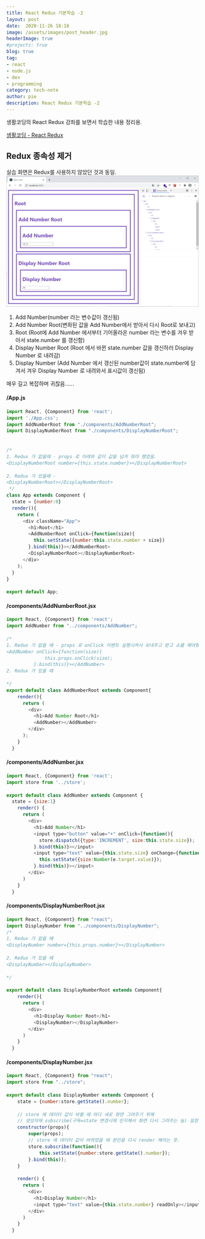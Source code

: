 ```yaml
---
title: React Redux 기본학습 -2
layout: post
date:  2020-11-26 18:18
image: /assets/images/post_header.jpg
headerImage: true
#projects: true
blog: true
tag:
- react
- node.js
- dev
- programming
category: tech-note
author: pie
description: React Redux 기본학습 -2
---
```


생활코딩의 React Redux 강좌를 보면서 학습한 내용 정리용.

[생활코딩 - React Redux](https://opentutorials.org/module/4518)

## Redux 종속성 제거

실습 화면은 Redux를 사용하지 않았던 것과 동일.
![0082-001.png](/assets/images/post/0082-001.png)

1. Add Number(number 라는 변수값이 갱신됨) 
2. Add Number Root(변화된 값을 Add Number에서 받아서 다시 Root로 보내고) 
3. Root (Root에 Add Number 에서부터 기어올라온 number 라는 변수를 겨우 받아서 state.number 를 갱신함)
4. Display Number Root (Root 에서 바뀐 state.number 값을 갱신하러 Display Number 로 내려감)
5. Display Number (Add Number 에서 갱신된 number값이 state.number에 담겨서 겨우 Display Number 로 내려와서 표시값이 갱신됨)

매우 길고 복잡하며 귀찮음......

#### /App.js
```js
import React, {Component} from 'react';
import './App.css';
import AddNumberRoot from "./components/AddNumberRoot";
import DisplayNumberRoot from "./components/DisplayNumberRoot";


/*
1. Redux 가 없을때 - props 로 아래와 같이 값을 넘겨 줘야 했었음.
<DisplayNumberRoot number={this.state.number}></DisplayNumberRoot>

2. Redux 가 있을때 - 
<DisplayNumberRoot></DisplayNumberRoot>
 */
class App extends Component {
  state = {number:0}
  render(){
    return (
      <div className="App">
        <h1>Root</h1>
        <AddNumberRoot onClick={function(size){
          this.setState({number:this.state.number + size})
        }.bind(this)}></AddNumberRoot>
        <DisplayNumberRoot></DisplayNumberRoot>
      </div>
    );
  }
}

export default App;
```

#### /components/AddNumberRoot.jsx
```js
import React, {Component} from 'react';
import AddNumber from "../components/AddNumber";

/*
1. Redux 가 없을 때 - props 로 onClick 이벤트 실행시켜서 보내주고 받고 쇼를 해야했음.
<AddNumber onClick={function(size){
              this.props.onClick(size);
          }.bind(this)}></AddNumber>
2. Redux 가 있을 때 

*/
export default class AddNumberRoot extends Component{
    render(){
      return (
        <div>
          <h1>Add Number Root</h1>
          <AddNumber></AddNumber>
        </div>
      );
    }
  }
```

#### /components/AddNumber.jsx
```js
import React, {Component} from 'react';
import store from '../store';

export default class AddNumber extends Component {
  state = {size:1}
    render() {
      return (
        <div>
          <h1>Add Number</h1>
          <input type="button" value="+" onClick={function(){
            store.dispatch({type:'INCREMENT', size:this.state.size});
          }.bind(this)}></input>
          <input type="text" value={this.state.size} onChange={function(e){
            this.setState({size:Number(e.target.value)});
          }.bind(this)}></input>
        </div>
      )
    }
  }
```
#### /components/DisplayNumberRoot.jsx
```js
import React, {Component} from "react";
import DisplayNumber from "../components/DisplayNumber";
/*
1. Redux 가 없을 때
<DisplayNumber number={this.props.number}></DisplayNumber>

2. Redux 가 있을 때
<DisplayNumber></DisplayNumber>

*/

export default class DisplayNumberRoot extends Component{
    render(){
      return (
        <div>
          <h1>Display Number Root</h1>
          <DisplayNumber></DisplayNumber>
        </div>
      )
    }
  } 
```

#### /components/DisplayNumber.jsx
```js
import React, {Component} from "react";
import store from "../store";

export default class DisplayNumber extends Component {
    state = {number:store.getState().number};

    // store 에 데이터 값이 바뀔 때 마다 새로 화면 그려주기 위해 
    // 생성자에 subscribe(구독=state 변경시에 인지해서 화면 다시 그려주는 놈) 설정.
    constructor(props){
        super(props);
        // store 에 데이터 값이 바뀌었을 때 본인을 다시 render 해라는 뜻.
        store.subscribe(function(){
            this.setState({number:store.getState().number});
        }.bind(this));
    }

    render() {
      return (
        <div>
          <h1>Display Number</h1>
          <input type="text" value={this.state.number} readOnly></input>
        </div>
      )
    }
  }

```

